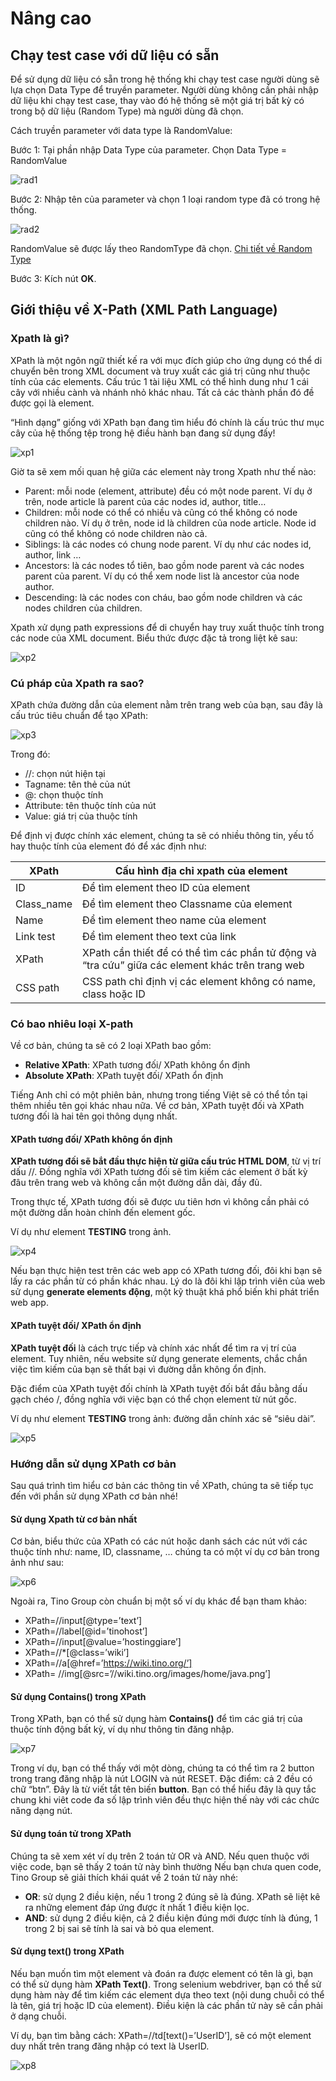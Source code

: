 # Nâng cao

## Chạy test case với dữ liệu có sẵn

Để sử dụng dữ liệu có sẵn trong hệ thống khi chạy test case người dùng sẽ lựa chọn Data Type để truyền parameter. Người dùng không cần phải nhập dữ liệu khi chạy test case, thay vào đó hệ thống sẽ một giá trị bất kỳ có trong bộ dữ liệu (Random Type) mà người dùng đã chọn.

Cách truyền parameter với data type là RandomValue:

Bước 1:	Tại phần nhập Data Type của parameter. Chọn Data Type = RandomValue

![rad1](/test-framework-api/guest/doc-file/doc-file/a8a2bb49-a352-4026-86a7-1a460858c242/rad1.png)

Bước 2:	Nhập tên của parameter và chọn 1 loại random type đã có trong hệ thống. 

![rad2](/test-framework-api/guest/doc-file/doc-file/ba77411a-9254-4bdc-903e-21c5ebf4346b/rad2.png)

RandomValue sẽ được lấy theo RandomType đã chọn. [Chi tiết về Random Type](/test-framework-api/guest/doc-file/doc-file/03aa9ed7-eb1f-4362-8146-b1fabde3b705/link.png)

Bước 3:	Kích nút **OK**.







## Giới thiệu về X-Path (XML Path Language)

### Xpath là gì?

XPath là một ngôn ngữ thiết kế ra với mục đích giúp cho ứng dụng có thể di chuyển bên trong XML document và truy xuất các giá trị cũng như thuộc tính của các elements. Cấu trúc 1 tài liệu XML có thể hình dung như 1 cái cây với nhiều cành và nhánh nhỏ khác nhau. Tất cả các thành phần đó đề được gọi là element. 

“Hình dạng” giống với XPath bạn đang tìm hiểu đó chính là cấu trúc thư mục cây của hệ thống tệp trong hệ điều hành bạn đang sử dụng đấy!

![xp1](/test-framework-api/guest/doc-file/doc-file/7ed0144f-21e4-467d-b9d8-6c560f809e7e/xp1.png)

Giờ ta sẽ xem mối quan hệ giữa các element này trong Xpath như thế nào:

- Parent: mỗi node (element, attribute) đều có một node parent. Ví dụ ở trên, node article là parent của các nodes id, author, title…
- Children: mỗi node có thể có nhiều và cũng có thể không có node children nào. Ví dụ ở trên, node id là children của node article. Node id cũng có thể không có node children nào cả.
- Siblings: là các nodes có chung node parent. Ví dụ như các nodes id, author, link …
- Ancestors: là các nodes tổ tiên, bao gồm node parent và các nodes parent của parent. Ví dụ có thể xem node list là ancestor của node author.
- Descending: là các nodes con cháu, bao gồm node children và các nodes children của children.
  
Xpath xử dụng path expressions để di chuyển hay truy xuất thuộc tính trong các node của XML document. Biểu thức được đặc tả trong liệt kê sau:

![xp2](/test-framework-api/guest/doc-file/doc-file/83ebe71f-8444-499b-b29c-67b8bd8b7131/xp2.png)

### Cú pháp của Xpath ra sao?

XPath chứa đường dẫn của element nằm trên trang web của bạn, sau đây là cấu trúc tiêu chuẩn để tạo XPath:

![xp3](/test-framework-api/guest/doc-file/doc-file/016a046b-b633-4161-87b2-0576616049a6/xp3.png)

Trong đó:
- //: chọn nút hiện tại
- Tagname: tên thẻ của nút
- @: chọn thuộc tính
- Attribute: tên thuộc tính của nút
- Value: giá trị của thuộc tính

Để định vị được chính xác element, chúng ta sẽ có nhiều thông tin, yếu tố hay thuộc tính của element đó để xác định như:

| XPath |	Cấu hình địa chỉ xpath của element |
| ----- | ----- |
| ID |	Để tìm element theo ID của element |
| Class_name |	Để tìm element theo Classname của element |
| Name | Để tìm element theo name của element |
| Link test |	Để tìm element theo text của link |
| XPath |	XPath cần thiết để có thể tìm các phần tử động và “tra cứu” giữa các element khác trên trang web |
| CSS path |	CSS path chỉ định vị các element không có name, class hoặc ID |

### Có bao nhiêu loại X-path
Về cơ bản, chúng ta sẽ có 2 loại XPath bao gồm:

- **Relative XPath**: XPath tương đối/ XPath không ổn định
- **Absolute XPath**: XPath tuyệt đối/ XPath ổn định

Tiếng Anh chỉ có một phiên bản, nhưng trong tiếng Việt sẽ có thể tồn tại thêm nhiều tên gọi khác nhau nữa. Về cơ bản, XPath tuyệt đối và XPath tương đối là hai tên gọi thông dụng nhất.

#### XPath tương đối/ XPath không ổn định

**XPath tương đối sẽ bắt đầu thực hiện từ giữa cấu trúc HTML DOM**, từ vị trí dấu //. Đồng nghĩa với XPath tương đối sẽ tìm kiếm các element ở bất kỳ đâu trên trang web và không cần một đường dẫn dài, đầy đủ.

Trong thực tế, XPath tương đối sẽ được ưu tiên hơn vì không cần phải có một đường dẫn hoàn chỉnh đến element gốc.

Ví dụ như element **TESTING** trong ảnh.

![xp4](/test-framework-api/guest/doc-file/doc-file/c99e138e-a787-4ece-ac25-a5ee2e48faf1/xp4.png)

Nếu bạn thực hiện test trên các web app có XPath tương đối, đôi khi bạn sẽ lấy ra các phần từ có phần khác nhau. Lý do là đôi khi lập trình viên của web sử dụng **generate elements động**, một kỹ thuật khá phổ biến khi phát triển web app.

#### XPath tuyệt đối/ XPath ổn định

**XPath tuyệt đối** là cách trực tiếp và chính xác nhất để tìm ra vị trí của element. Tuy nhiên, nếu website sử dụng generate elements, chắc chắn việc tìm kiếm của bạn sẽ thất bại vì đường dẫn không ổn định.

Đặc điểm của XPath tuyệt đối chính là XPath tuyệt đối bắt đầu bằng dấu gạch chéo /, đồng nghĩa với việc bạn có thể chọn element từ nút gốc.

Ví dụ như element **TESTING** trong ảnh: đường dẫn chính xác sẽ “siêu dài”.

![xp5](/test-framework-api/guest/doc-file/doc-file/2707e9d6-b4fa-4037-9165-db762abae124/xp5.png)

### Hướng dẫn sử dụng XPath cơ bản

Sau quá trình tìm hiểu cơ bản các thông tin về XPath, chúng ta sẽ tiếp tục đến với phần sử dụng XPath cơ bản nhé!

#### Sử dụng Xpath từ cơ bản nhất

Cơ bản, biểu thức của XPath có các nút hoặc danh sách các nút với các thuộc tính như: name, ID, classname, … chúng ta có một ví dụ cơ bản trong ảnh như sau:

![xp6](/test-framework-api/guest/doc-file/doc-file/42555ef1-763e-4ac3-a71b-590005ec591b/xp6.png)

Ngoài ra, Tino Group còn chuẩn bị một số ví dụ khác để bạn tham khảo:

- XPath=//input[@type=’text’]
- XPath=//label[@id=’tinohost’]
- XPath=//input[@value=’hostinggiare’]
- XPath=//*[@class=’wiki’]
- XPath=//a[@href=’https://wiki.tino.org/’]
- XPath= //img[@src=’//wiki.tino.org/images/home/java.png’]

#### Sử dụng Contains() trong XPath

Trong XPath, bạn có thể sử dụng hàm **Contains()** để tìm các giá trị của thuộc tính động bất kỳ, ví dụ như thông tin đăng nhập.

![xp7](/test-framework-api/guest/doc-file/doc-file/5bba332c-11e1-43e0-9b20-03d4ce31b8ba/xp7.png)

Trong ví dụ, bạn có thể thấy với một dòng, chúng ta có thể tìm ra 2 button trong trang đăng nhập là nút LOGIN và nút RESET. Đặc điểm: cả 2 đều có chữ “btn”. Đây là từ viết tắt tên biến **button**. Bạn có thể hiểu đây là quy tắc chung khi viêt code đa số lập trình viên đều thực hiện thế này với các chức năng dạng nút.

#### Sử dụng toán tử trong XPath

Chúng ta sẽ xem xét ví dụ trên 2 toán tử OR và AND. Nếu quen thuộc với việc code, bạn sẽ thấy 2 toán tử này bình thường Nếu bạn chưa quen code, Tino Group sẽ giải thích khái quát về 2 toán tử này nhé:

- **OR**: sử dụng 2 điều kiện, nếu 1 trong 2 đúng sẽ là đúng. XPath sẽ liệt kê ra những element đáp ứng được ít nhất 1 điều kiện lọc.
- **AND**: sử dụng 2 điều kiện, cả 2 điều kiện đúng mới được tính là đúng, 1 trong 2 bị sai sẽ tính là sai và bỏ qua element.

#### Sử dụng text() trong XPath

Nếu bạn muốn tìm một element và đoán ra được element có tên là gì, bạn có thể sử dụng hàm **XPath Text()**. Trong selenium webdriver, bạn có thể sử dụng hàm này để tìm kiếm các element dựa theo text (nội dung chuỗi có thể là tên, giá trị hoặc ID của element). Điều kiện là các phần tử này sẽ cần phải ở dạng chuỗi.

Ví dụ, bạn tìm bằng cách: XPath=//td[text()=’UserID’], sẽ có một element duy nhất trên trang đăng nhập có text là UserID.

![xp8](/test-framework-api/guest/doc-file/doc-file/d68b1479-d79b-4f71-b3d2-e0b9fdb4b790/xp8.png)
